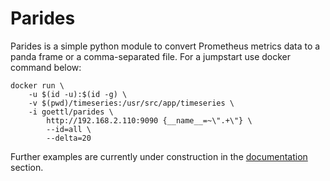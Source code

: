 # Parides

Parides is a simple python module to convert Prometheus metrics data to a
panda frame or a comma-separated file. For a jumpstart use docker
command below:

    docker run \
        -u $(id -u):$(id -g) \
        -v $(pwd)/timeseries:/usr/src/app/timeseries \
        -i goettl/parides \
            http://192.168.2.110:9090 {__name__=~\".+\"} \
            --id=all \
            --delta=20 


Further examples are currently under construction in the [documentation](https://goettl79.github.io/parides/) 
section.